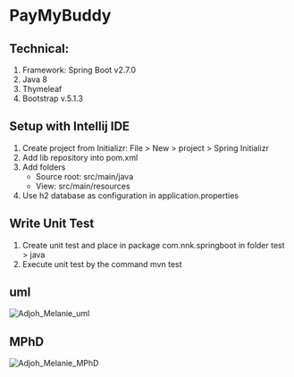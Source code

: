 # PayMyBuddy

## Technical:

1. Framework: Spring Boot v2.7.0
2. Java 8
3. Thymeleaf
4. Bootstrap v.5.1.3


## Setup with Intellij IDE
1. Create project from Initializr: File > New > project > Spring Initializr
2. Add lib repository into pom.xml
3. Add folders
    - Source root: src/main/java
    - View: src/main/resources
4. Use h2 database as configuration in application.properties

## Write Unit Test
1. Create unit test and place in package com.nnk.springboot in folder test > java
2. Execute unit test by the command mvn test

## uml
![Adjoh_Melanie_uml](https://user-images.githubusercontent.com/92317049/194767227-7113a53b-60b9-4af5-9258-0a8af741aeda.png)

## MPhD
![Adjoh_Melanie_MPhD](https://user-images.githubusercontent.com/92317049/194767369-9c1398c8-4d8b-437a-bf88-fa0de1141362.png)

